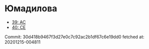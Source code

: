 # Юмадилова
- [39: AC](39.md)
- [40: CE](40.md)

Commit: 30d418b9467f3d27e0c7c92ac2b1df67c6e19dd0
 fetched at: 20201215-004811
